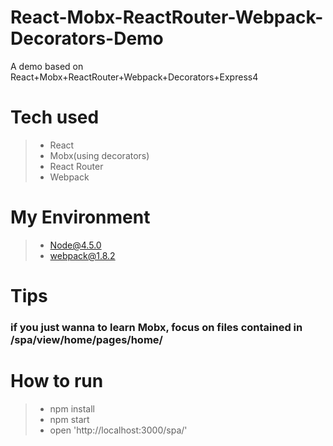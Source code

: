 # React-Mobx-ReactRouter-Webpack-Decorators-Demo
A demo based on React+Mobx+ReactRouter+Webpack+Decorators+Express4

# Tech used

> * React
> * Mobx(using decorators)
> * React Router
> * Webpack

# My Environment

> * Node@4.5.0
> * webpack@1.8.2

# Tips

###  if you just wanna to learn Mobx, focus on files contained in  /spa/view/home/pages/home/


# How to run

> * npm install
> * npm start
> * open 'http://localhost:3000/spa/'


